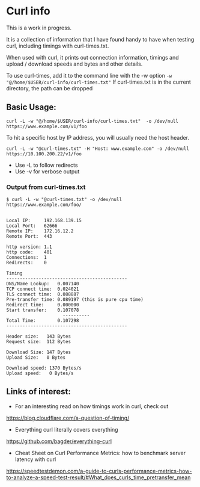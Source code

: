 # Curl info

This is a work in progress. 

It is a collection of information that I have found handy to have when testing curl, including timings with curl-times.txt. 

When used with curl, it prints out connection information, timings and upload / download speeds and bytes and other details. 


To use curl-times, add it to the command line with the -w option `-w "@/home/$USER/curl-info/curl-times.txt"` If curl-times.txt is in the current directory, the path can be dropped


## Basic Usage:

```
curl -L -w "@/home/$USER/curl-info/curl-times.txt"  -o /dev/null https://www.example.com/v1/foo  
``` 

To hit a specific host by IP address, you will usually need the host header.
```
curl -L -w "@curl-times.txt" -H "Host: www.example.com" -o /dev/null https://10.100.200.22/v1/foo
```

- Use -L to follow redirects
- Use -v for verbose output

### Output from curl-times.txt


```
$ curl -L -w "@curl-times.txt" -o /dev/null https://www.example.com/foo/


Local IP:     192.168.139.15
Local Port:   62666
Remote IP:    172.16.12.2
Remote Port:  443

http version: 1.1
http code:    401
Connections:  1
Redirects:    0

Timing
---------------------------------------------
DNS/Name Lookup:   0.007140
TCP connect time:  0.024021
TLS connect time:  0.088887
Pre-transfer time: 0.089197 (this is pure cpu time)
Redirect time:     0.000000
Start transfer:    0.107078
                     ----------
Total Time:        0.107298
---------------------------------------------

Header size:   143 Bytes
Request size:  112 Bytes

Download Size: 147 Bytes
Upload Size:   0 Bytes

Download speed: 1370 Bytes/s
Upload speed:   0 Bytes/s

```

## Links of interest:

- For an interesting read on how timings work in curl, check out 

https://blog.cloudflare.com/a-question-of-timing/ 

- Everything curl literally covers everything

https://github.com/bagder/everything-curl

- Cheat Sheet on Curl Performance Metrics: how to benchmark server latency with curl

https://speedtestdemon.com/a-guide-to-curls-performance-metrics-how-to-analyze-a-speed-test-result/#What_does_curls_time_pretransfer_mean